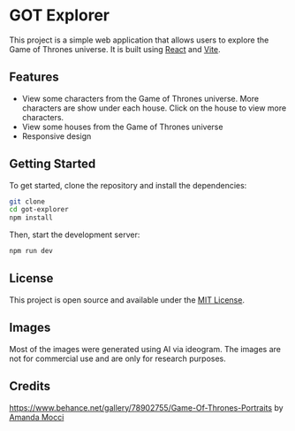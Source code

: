 # GOT Explorer

This project is a simple web application that allows users to explore the Game of Thrones universe. It is built using [React](https://reactjs.org/) and [Vite](https://vitejs.dev/).

## Features

- View some characters from the Game of Thrones universe. More characters are show under each house. Click on the house to view more characters.
- View some houses from the Game of Thrones universe
- Responsive design

## Getting Started

To get started, clone the repository and install the dependencies:

```bash
git clone
cd got-explorer
npm install
```

Then, start the development server:

```bash
npm run dev
```

## License

This project is open source and available under the [MIT License](LICENSE).

## Images
Most of the images were generated using AI via ideogram. The images are not for commercial use and are only for research purposes.


## Credits
https://www.behance.net/gallery/78902755/Game-Of-Thrones-Portraits by [Amanda Mocci](https://www.behance.net/amocci)


